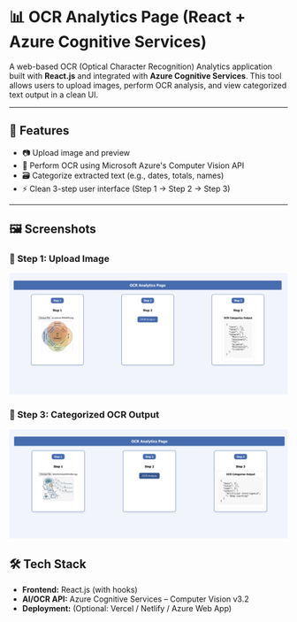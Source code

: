 # 📊 OCR Analytics Page (React + Azure Cognitive Services)

A web-based OCR (Optical Character Recognition) Analytics application built with **React.js** and integrated with **Azure Cognitive Services**. This tool allows users to upload images, perform OCR analysis, and view categorized text output in a clean UI.

---

## 🚀 Features

- 📷 Upload image and preview
- 🧠 Perform OCR using Microsoft Azure's Computer Vision API
- 🗃️ Categorize extracted text (e.g., dates, totals, names)
- ⚡ Clean 3-step user interface (Step 1 → Step 2 → Step 3)

---

## 🖼️ Screenshots

### 🔹 Step 1: Upload Image
![Step 1 Screenshot](./screenshots/step1.png)

### 🔹 Step 3: Categorized OCR Output
![Step 3 Screenshot](./screenshots/step3.png)


## 🛠️ Tech Stack

- **Frontend:** React.js (with hooks)
- **AI/OCR API:** Azure Cognitive Services – Computer Vision v3.2
- **Deployment:** (Optional: Vercel / Netlify / Azure Web App)


